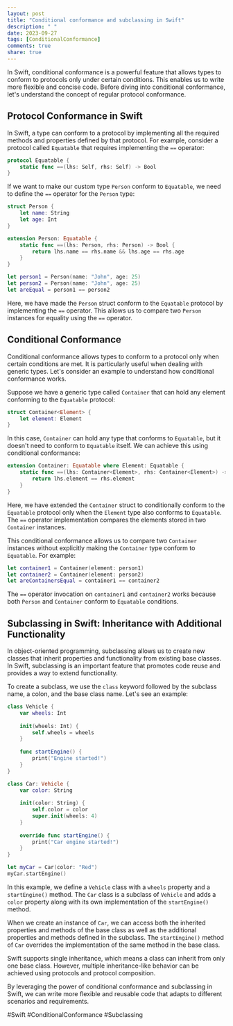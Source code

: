 ```yaml
---
layout: post
title: "Conditional conformance and subclassing in Swift"
description: " "
date: 2023-09-27
tags: [ConditionalConformance]
comments: true
share: true
---
```


In Swift, conditional conformance is a powerful feature that allows types to conform to protocols only under certain conditions. This enables us to write more flexible and concise code. Before diving into conditional conformance, let's understand the concept of regular protocol conformance.

## Protocol Conformance in Swift

In Swift, a type can conform to a protocol by implementing all the required methods and properties defined by that protocol. For example, consider a protocol called `Equatable` that requires implementing the `==` operator:

```swift
protocol Equatable {
    static func ==(lhs: Self, rhs: Self) -> Bool
}
```

If we want to make our custom type `Person` conform to `Equatable`, we need to define the `==` operator for the `Person` type:

```swift
struct Person {
    let name: String
    let age: Int
}

extension Person: Equatable {
    static func ==(lhs: Person, rhs: Person) -> Bool {
        return lhs.name == rhs.name && lhs.age == rhs.age
    }
}

let person1 = Person(name: "John", age: 25)
let person2 = Person(name: "John", age: 25)
let areEqual = person1 == person2
```

Here, we have made the `Person` struct conform to the `Equatable` protocol by implementing the `==` operator. This allows us to compare two `Person` instances for equality using the `==` operator.

## Conditional Conformance

Conditional conformance allows types to conform to a protocol only when certain conditions are met. It is particularly useful when dealing with generic types. Let's consider an example to understand how conditional conformance works.

Suppose we have a generic type called `Container` that can hold any element conforming to the `Equatable` protocol:

```swift
struct Container<Element> {
    let element: Element
}
```

In this case, `Container` can hold any type that conforms to `Equatable`, but it doesn't need to conform to `Equatable` itself. We can achieve this using conditional conformance:

```swift
extension Container: Equatable where Element: Equatable {
    static func ==(lhs: Container<Element>, rhs: Container<Element>) -> Bool {
        return lhs.element == rhs.element
    }
}
```

Here, we have extended the `Container` struct to conditionally conform to the `Equatable` protocol only when the `Element` type also conforms to `Equatable`. The `==` operator implementation compares the elements stored in two `Container` instances.

This conditional conformance allows us to compare two `Container` instances without explicitly making the `Container` type conform to `Equatable`. For example:

```swift
let container1 = Container(element: person1)
let container2 = Container(element: person2)
let areContainersEqual = container1 == container2
```

The `==` operator invocation on `container1` and `container2` works because both `Person` and `Container` conform to `Equatable` conditions.

## Subclassing in Swift: Inheritance with Additional Functionality

In object-oriented programming, subclassing allows us to create new classes that inherit properties and functionality from existing base classes. In Swift, subclassing is an important feature that promotes code reuse and provides a way to extend functionality.

To create a subclass, we use the `class` keyword followed by the subclass name, a colon, and the base class name. Let's see an example:

```swift
class Vehicle {
    var wheels: Int
    
    init(wheels: Int) {
        self.wheels = wheels
    }
    
    func startEngine() {
        print("Engine started!")
    }
}

class Car: Vehicle {
    var color: String
    
    init(color: String) {
        self.color = color
        super.init(wheels: 4)
    }
    
    override func startEngine() {
        print("Car engine started!")
    }
}

let myCar = Car(color: "Red")
myCar.startEngine()
```

In this example, we define a `Vehicle` class with a `wheels` property and a `startEngine()` method. The `Car` class is a subclass of `Vehicle` and adds a `color` property along with its own implementation of the `startEngine()` method.

When we create an instance of `Car`, we can access both the inherited properties and methods of the base class as well as the additional properties and methods defined in the subclass. The `startEngine()` method of `Car` overrides the implementation of the same method in the base class.

Swift supports single inheritance, which means a class can inherit from only one base class. However, multiple inheritance-like behavior can be achieved using protocols and protocol composition.

By leveraging the power of conditional conformance and subclassing in Swift, we can write more flexible and reusable code that adapts to different scenarios and requirements.

#Swift #ConditionalConformance #Subclassing